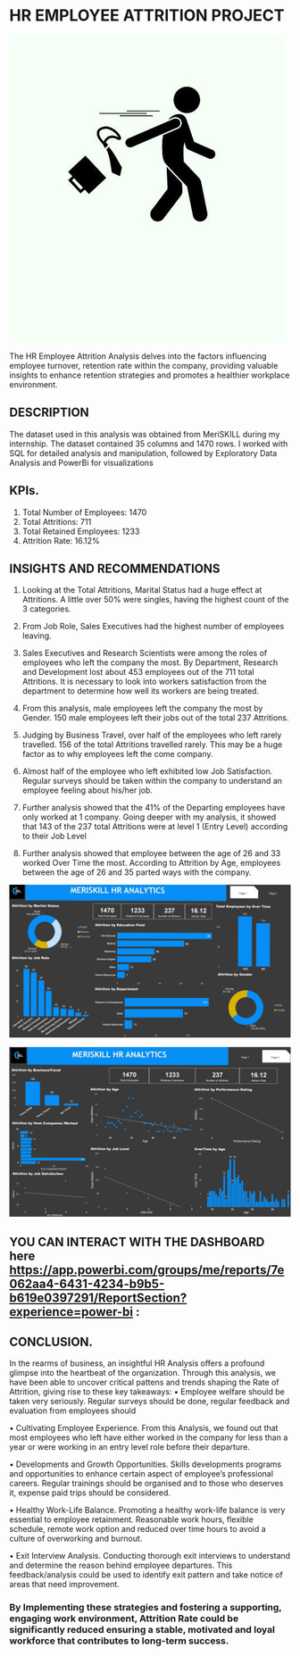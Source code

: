 # HR EMPLOYEE ATTRITION PROJECT
![](Icon.jpg)

The HR Employee Attrition Analysis delves into the factors influencing employee turnover, retention rate within the company, providing valuable insights to enhance retention strategies and promotes a healthier workplace environment.
## DESCRIPTION
The dataset used in this analysis was obtained from MeriSKILL during my internship. The dataset contained 35 columns and 1470 rows. I worked with SQL for detailed analysis and manipulation, followed by Exploratory Data Analysis and PowerBi for visualizations
## KPIs. 
1. Total Number of Employees: 1470
2. Total Attritions: 711
3. Total Retained Employees: 1233
4. Attrition Rate: 16.12%

## INSIGHTS AND RECOMMENDATIONS 
  1.	Looking at the Total Attritions, Marital Status had a huge effect at Attritions. A little over 50% were singles, having the highest count of the 3 categories.

  2.	From Job Role, Sales Executives had the highest number of employees leaving. 

  3.	Sales Executives and Research Scientists were among the roles of employees who left the company the most. By Department, Research and Development lost about 453 employees                 out of the 711 total Attritions. It is necessary to look into workers satisfaction from the department to determine how well its workers are being treated.

  4.	From this analysis, male employees left the company the most by Gender. 150 male employees left their jobs out of the total 237 Attritions.

  5.	Judging by Business Travel, over half of the employees who left rarely travelled. 156 of the total Attritions travelled rarely. This may be a huge factor as to why employees left         the come company.

  6.	Almost half of the employee who left exhibited low Job Satisfaction. Regular surveys should be taken within the company to understand an employee feeling about his/her job.

  7.	Further analysis showed that the 41% of the Departing employees have only worked at 1 company. Going deeper with my analysis, it showed that 143 of the 237 total Attritions were at level 1 (Entry Level) according to their Job Level

  8.	Further analysis showed that employee between the age of 26 and 33 worked Over Time the most. According to Attrition by Age, employees between the age of 26 and 35 parted ways           with the company.

![](HR_Attrition_Analysis_DASHBOARD_1.jpg)    


![](HR_Attrition_Analysis_DASHBOARD_2.jpg) 

## YOU CAN INTERACT WITH THE DASHBOARD here https://app.powerbi.com/groups/me/reports/7e062aa4-6431-4234-b9b5-b619e0397291/ReportSection?experience=power-bi : 


## CONCLUSION.
 
 In the rearms of business, an insightful HR Analysis offers a profound glimpse into the heartbeat of the organization. Through this analysis, we have been able to uncover critical pattens and trends shaping the Rate of Attrition, giving rise to these key takeaways:
  •	Employee welfare should be taken very seriously. Regular surveys should be done, regular feedback and evaluation from employees should 
  
  •	Cultivating Employee Experience. From this Analysis, we found out that most employees who left have either worked in the company for less than a year or were working in an entry         level role before their departure. 
  
  •	Developments and Growth Opportunities. Skills developments programs and opportunities to enhance certain aspect of employee’s professional careers. Regular trainings should be           organised and to those who deserves it, expense paid trips should be considered.   
  
  •	Healthy Work-Life Balance. Promoting a healthy work-life balance is very essential to employee retainment. Reasonable work hours, flexible schedule, remote work option and reduced       over time hours to avoid a culture of overworking and burnout. 
  
  •	Exit Interview Analysis. Conducting thorough exit interviews to understand and determine the reason behind employee departures. This feedback/analysis could be used to identify exit   pattern and take notice of areas that need improvement. 
  
### By Implementing these strategies and fostering a supporting, engaging work environment, Attrition Rate could be significantly reduced ensuring a stable, motivated and loyal workforce that contributes to long-term success.
